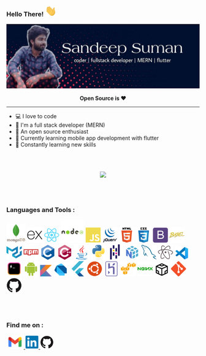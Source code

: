 ### Hello There! <img src="./assets/wave.gif" width="30px">

![Sandeep Suman](./assets/github-banner.jpg)

<p align="center"> <strong>Open Source is ❤</strong> </p>

---

- :computer: I love to code
- :muscle: I'm a full stack developer (MERN)
- :palm_tree: An open source enthusiast
- :iphone: Currently learning mobile app development with flutter
- :seedling: Constantly learning new skills

<br>
<br>

<p align="center"> 
<img src="https://github-readme-stats.vercel.app/api?username=SandeepKrSuman&show_icons=true&theme=tokyonight" />
</p>

<br>
<br>

### Languages and Tools :
<p>
<img alt="MongoDB" src ="./assets/mongodb.png" width="50px" />
<img alt="expressjs" src ="./assets/express.png" width="40px" />
<img alt="react" src ="./assets/react.png" width="40px" />
<img alt="nodejs" src ="./assets/nodejs.png" width="60px" />
<img alt="javascript" src ="./assets/javascript.png" width="40px" />
<img alt="jquery" src ="./assets/jquery.png" width="40px" />
<img alt="html" src ="./assets/html.png" width="40px" />
<img alt="css" src ="./assets/css.png" width="40px" />
<img alt="bootstrap" src ="./assets/bootstrap.png" width="40px" />
<img alt="babel" src ="./assets/babel.png" width="40px" />
<img alt="materialui" src ="./assets/materialui.png" width="40px" />
<img alt="npm" src ="./assets/npm.png" width="40px" />
<img alt="c" src ="./assets/c.png" width="40px" />
<img alt="cpp" src ="./assets/cpp.png" width="40px" />
<img alt="java" src ="./assets/java.png" width="40px" />
<img alt="python" src ="./assets/python.png" width="40px" />
<img alt="pandas" src ="./assets/pandas.png" width="40px" />
<img alt="numpy" src ="./assets/numpy.png" width="40px" />
<img alt="mysql" src ="./assets/mysql.png" width="40px" />
<img alt="atom" src ="./assets/atom.png" width="40px" />
<img alt="vscode" src ="./assets/vscode.png" width="40px" />
<img alt="hyper" src ="./assets/hyper.png" width="40px" />
<img alt="android" src ="./assets/android.png" width="40px" />
<img alt="MongoDB" src ="./assets/kotlin.png" width="30px" />
<img alt="dart" src ="./assets/dart.png" width="40px" />
<img alt="flutter" src ="./assets/flutter.png" width="40px" />
<img alt="ubuntu" src ="./assets/ubuntu.png" width="40px" />
<img alt="heroku" src ="./assets/heroku.png" width="40px" />
<img alt="aws" src ="./assets/aws.png" width="40px" />
<img alt="nginx" src ="./assets/nginx.png" width="40px" />
<img alt="codesandbox" src ="./assets/codesandbox.png" width="40px" />
<img alt="git" src ="./assets/git.png" width="40px" />
<img alt="github" src ="./assets/github.png" width="40px" />
</p>

<br>
<br>

### Find me on :
<p>
<a href="mailto:sandeepkrsuman2409@gmail.com" target="_blank"> <img alt="gmail" src ="./assets/gmail.png" width="45px" /> </a>
<a href="https://www.linkedin.com/in/sandeepkrsuman" target="_blank"> <img alt="linkedin" src ="./assets/linkedin.png" width="35px" /> </a>
<a href="https://github.com/SandeepKrSuman" target="_blank"> <img alt="github" src ="./assets/github.png" width="35px" /> </a>
</p>
